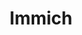 ---
draft: false
title: Immich
content:
  id: immich
  name: Immich
  logo: /images/hosting-and-infrastructure/storage/immich/logo.png
  website: https://immich.app/
  iframe_website: /website-iframe/hosting-and-infrastructure/storage/immich
  dashboardImage: /images/hosting-and-infrastructure/storage/immich/screenshot-1.png
  short_description: Self-hosted photo and video backup solution directly from your mobile phone.
  description: Immich is a promising self-hosted alternative to Google Photos. Its UI and features are clearly heavily inspired by Google Photos, and like Photoprism, Immich uses Tensorflow-based machine learning to auto-tag your photos!
  features:
    - title: Bulk Upload (Using the CLI)
      description: You can use the CLI to upload an existing gallery to the Immich server
    - title: Reverse Geocoding
      description: Immich supports Reverse Geocoding using data from the GeoNames geographical database.
    - title: Search
      description: Immich uses Typesense as the primary search database to enable a high-performance search mechanism.
    - title: Mobile App & Backup
      description: It can be accessed through a mobile app with the server url on a supported device to upload backups, and it supports both foreground and background automatic backup.
  screenshots:
    - /images/hosting-and-infrastructure/storage/immich/screenshot-1.png
    - /images/hosting-and-infrastructure/storage/immich/screenshot-2.webp
---